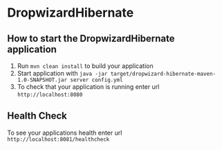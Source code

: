 # DropwizardHibernate

How to start the DropwizardHibernate application
---

1. Run `mvn clean install` to build your application
1. Start application with `java -jar target/dropwizard-hibernate-maven-1.0-SNAPSHOT.jar server config.yml`
1. To check that your application is running enter url `http://localhost:8080`

Health Check
---

To see your applications health enter url `http://localhost:8081/healthcheck`
